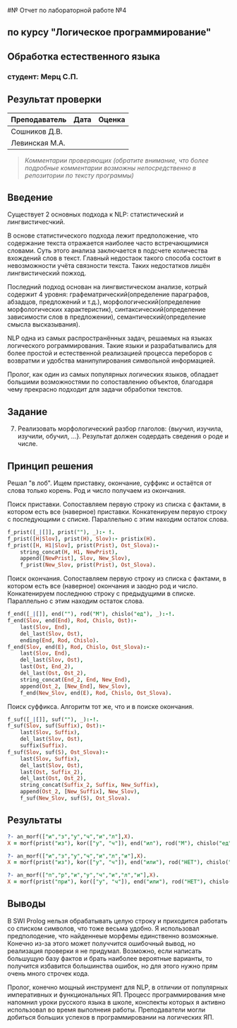 #№ Отчет по лабораторной работе №4
## по курсу "Логическое программирование"

## Обработка естественного языка

### студент: Мерц С.П.

## Результат проверки

| Преподаватель     | Дата         |  Оценка       |
|-------------------|--------------|---------------|
| Сошников Д.В. |              |               |
| Левинская М.А.|              |               |

> *Комментарии проверяющих (обратите внимание, что более подробные комментарии возможны непосредственно в репозитории по тексту программы)*


## Введение

Существует 2 основных подхода к NLP: статистический и лингвистичесчкий.

В основе статистического подхода лежит предположение, что содержание текста отражается наиболее часто встречающимися словами. Суть этого анализа заключается в подсчете количества вхождений слов в текст. Главный недостаок такого способа состоит в невозможности учёта связности текста. Таких недостатков лишён лингвистический пожход.

Последний подход основан на лингвистическом анализе, котрый содержит 4 уровня: графематрический(определение параграфов, абзадцов, предложений и т.д.), морфологический(определение морфологических характеристик), синтаксический(определение зависимости слов в предложении), семантический(определение смысла высказывания).

NLP одна из самых распространённых задач, решаемых на языках логического рограммирования. Такие языки и разрабатывались для более простой и естественной реализацией процесса переборов с возвратми и удобства манипулирования символьной информацией.

Пролог, как один из самых популярных логических языков, обладает большими возможностями  по сопоставлению объектов, благодаря чему прекрасно подходит для задачи обработки текстов.

## Задание

7. Реализовать морфологический разбор глаголов: {выучил, изучила, изучили, обучил, ...}. Результат должен содердать сведения о роде и числе.

## Принцип решения

Решал "в лоб". Ищем приставку, окончание, суффикс и остаётся от слова только корень. Род и число получаем из окончания.

Поиск приставки. Сопоставляем первую строку из списка с фактами, в котором есть все (наверное) приставки. Конкатенируем первую строку с последующими с списке. Параллельно с этим находим остаток слова.
```prolog
f_prist([_|[]], prist(""), _):- !.
f_prist([H|Slov], prist(H), Slov):- pristix(H).
f_prist([H, H1|Slov], prist(Prist), Ost_Slova):-
    string_concat(H, H1, NewPrist),
    append([NewPrist], Slov, New_Slov),
    f_prist(New_Slov, prist(Prist), Ost_Slova).
```

Поиск окончания. Сопоставляем первую строку из списка с фактами, в котором есть все (наверное) окончания и заодно род и число. Конкатенируем последнюю строку с предыдущими в списке. Параллельно с этим находим остаток слова.
```prolog
f_end([_|[]], end(""), rod("М"), chislo("ед"), _):-!.
f_end(Slov, end(End), Rod, Chislo, Ost):-
    last(Slov, End),
    del_last(Slov, Ost),
    ending(End, Rod, Chislo).
f_end(Slov, end(E), Rod, Chislo, Ost_Slova):-
    last(Slov, End),
    del_last(Slov, Ost),
    last(Ost, End_2),
    del_last(Ost, Ost_2),
    string_concat(End_2, End, New_End),
    append(Ost_2, [New_End], New_Slov),
    f_end(New_Slov, end(E), Rod, Chislo, Ost_Slova).
```

Поиск суффикса. Алгоритм тот же, что и в поиске окончания.
```prolog
f_suf([_|[]], suf(""), _):-!.
f_suf(Slov, suf(Suffix), Ost):-
    last(Slov, Suffix),
    del_last(Slov, Ost),
    suffix(Suffix).
f_suf(Slov, suf(S), Ost_Slova):-
    last(Slov, Suffix),
    del_last(Slov, Ost),
    last(Ost, Suffix_2),
    del_last(Ost, Ost_2),
    string_concat(Suffix_2, Suffix, New_Suffix),
    append(Ost_2, [New_Suffix], New_Slov),
    f_suf(New_Slov, suf(S), Ost_Slova).
```

## Результаты

```prolog
?- an_morf(["и","з","у","ч","и","л"],X).
X = morf(prist("из"), kor(["у", "ч"]), end("ил"), rod("М"), chislo("ед")).

?- an_morf(["и","з","у","ч","и","л","и"],X).
X = morf(prist("из"), kor(["у", "ч"]), end("или"), rod("НЕТ"), chislo("мн")).

?- an_morf(["п","р","и","у","ч","и","л","и"],X).
X = morf(prist("при"), kor(["у", "ч"]), end("или"), rod("НЕТ"), chislo("мн")).
```

## Выводы

В SWI Prolog нельзя обрабатывать целую строку и приходится работать со списком символов, что тоже весьма удобно. Я использовал предполодение, что найденнеые морфемы единственно возможные. Конечно из-за этого может получчится ошибочный вывод, но реализация проверки я не придумал. Возможно, если написать большущую базу фактов и брать наиболее вероятные варианты, то получится избавится большинства ошибок, но для этого нужно прям очень много строчек кода.

Пролог, конечно мощный инструмент для NLP, в отличии от популярных императивных и функциональных ЯП. Процесс программирования мне напомнил уроки русского языка в школе, конспекты которых я активно использовал во время выполнеия работы. Преподаватели могли добиться больших успехов в программировании на логических ЯП.
